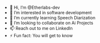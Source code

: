 - 👋 Hi, I’m @Etherlabs-dev
- 👀 I’m interested in software development
- 🌱 I’m currently learning Speech Diarization
- 💞️ I’m looking to collaborate on Ai Projects
- 📫 Reach out to me on LinkedIn
- ⚡ Fun fact: You will get to know

<!---
Etherlabs-dev/Etherlabs-dev is a ✨ special ✨ repository because its `README.md` (this file) appears on your GitHub profile.
You can click the Preview link to take a look at your changes.
--->
